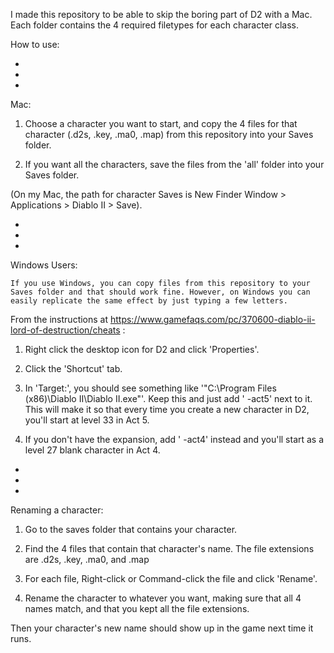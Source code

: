 I made this repository to be able to skip the boring part of D2 with a Mac. Each folder contains the 4 required filetypes for each character class.

How to use:

 -

 - 

 - 



Mac:

1. Choose a character you want to start, and copy the 4 files for that character (.d2s, .key, .ma0, .map) from this repository into your Saves folder.

2. If you want all the characters, save the files from the 'all' folder into your Saves folder.

(On my Mac, the path for character Saves is New Finder Window > Applications > Diablo II > Save).

- 

- 

- 


Windows Users:

	If you use Windows, you can copy files from this repository to your Saves folder and that should work fine. However, on Windows you can easily replicate the same effect by just typing a few letters.

From the instructions at https://www.gamefaqs.com/pc/370600-diablo-ii-lord-of-destruction/cheats :
1. Right click the desktop icon for D2 and click 'Properties'.

2. Click the 'Shortcut' tab.

3. In 'Target:', you should see something like '"C:\Program Files (x86)\Diablo II\Diablo II.exe"'. Keep this and just add ' -act5' next to it. This will make it so that every time you create a new character in D2, you'll start at level 33 in Act 5.

4. If you don't have the expansion, add ' -act4' instead and you'll start as a level 27 blank character in Act 4.

- 

- 

- 


Renaming a character:
 1. Go to the saves folder that contains your character.

 2. Find the 4 files that contain that character's name. The file extensions are .d2s, .key, .ma0, and .map

 3. For each file, Right-click or Command-click the file and click 'Rename'.

 4. Rename the character to whatever you want, making sure that all 4 names match, and that you kept all the file extensions.

 Then your character's new name should show up in the game next time it runs.

